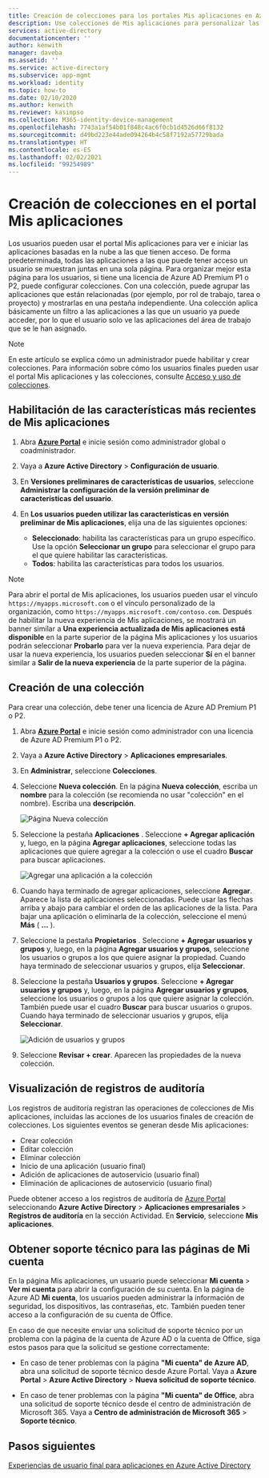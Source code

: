 ```yaml
---
title: Creación de colecciones para los portales Mis aplicaciones en Azure Active Directory | Microsoft Docs
description: Use colecciones de Mis aplicaciones para personalizar las páginas de Mis aplicaciones con el fin de que los usuarios finales reciban una experiencia más sencilla. Organice las aplicaciones en grupos con pestañas independientes.
services: active-directory
documentationcenter: ''
author: kenwith
manager: daveba
ms.assetid: ''
ms.service: active-directory
ms.subservice: app-mgmt
ms.workload: identity
ms.topic: how-to
ms.date: 02/10/2020
ms.author: kenwith
ms.reviewer: kasimpso
ms.collection: M365-identity-device-management
ms.openlocfilehash: 7743a1af54b01f848c4ac6f0cb1d4526d66f8132
ms.sourcegitcommit: d49bd223e44ade094264b4c58f7192a57729bada
ms.translationtype: HT
ms.contentlocale: es-ES
ms.lasthandoff: 02/02/2021
ms.locfileid: "99254989"
---
```

# <a name="create-collections-on-the-my-apps-portal"></a>Creación de colecciones en el portal Mis aplicaciones

Los usuarios pueden usar el portal Mis aplicaciones para ver e iniciar las aplicaciones basadas en la nube a las que tienen acceso. De forma predeterminada, todas las aplicaciones a las que puede tener acceso un usuario se muestran juntas en una sola página. Para organizar mejor esta página para los usuarios, si tiene una licencia de Azure AD Premium P1 o P2, puede configurar colecciones. Con una colección, puede agrupar las aplicaciones que están relacionadas (por ejemplo, por rol de trabajo, tarea o proyecto) y mostrarlas en una pestaña independiente. Una colección aplica básicamente un filtro a las aplicaciones a las que un usuario ya puede acceder, por lo que el usuario solo ve las aplicaciones del área de trabajo que se le han asignado.

> [!NOTE]
> En este artículo se explica cómo un administrador puede habilitar y crear colecciones. Para información sobre cómo los usuarios finales pueden usar el portal Mis aplicaciones y las colecciones, consulte [Acceso y uso de colecciones](../user-help/my-applications-portal-workspaces.md).

## <a name="enable-the-latest-my-apps-features"></a>Habilitación de las características más recientes de Mis aplicaciones

1. Abra [**Azure Portal**](https://portal.azure.com/) e inicie sesión como administrador global o coadministrador.

2. Vaya a **Azure Active Directory** > **Configuración de usuario**.

3. En **Versiones preliminares de características de usuarios**, seleccione **Administrar la configuración de la versión preliminar de características del usuario**.

4. En **Los usuarios pueden utilizar las características en versión preliminar de Mis aplicaciones**, elija una de las siguientes opciones:
   * **Seleccionado**: habilita las características para un grupo específico. Use la opción **Seleccionar un grupo** para seleccionar el grupo para el que quiere habilitar las características.  
   * **Todos**: habilita las características para todos los usuarios.

> [!NOTE]
> Para abrir el portal de Mis aplicaciones, los usuarios pueden usar el vínculo `https://myapps.microsoft.com` o el vínculo personalizado de la organización, como `https://myapps.microsoft.com/contoso.com`. Después de habilitar la nueva experiencia de Mis aplicaciones, se mostrará un banner similar a **Una experiencia actualizada de Mis aplicaciones está disponible** en la parte superior de la página Mis aplicaciones y los usuarios podrán seleccionar **Probarlo** para ver la nueva experiencia. Para dejar de usar la nueva experiencia, los usuarios pueden seleccionar **Sí** en el banner similar a **Salir de la nueva experiencia** de la parte superior de la página.

## <a name="create-a-collection"></a>Creación de una colección

Para crear una colección, debe tener una licencia de Azure AD Premium P1 o P2.

1. Abra [**Azure Portal**](https://portal.azure.com/) e inicie sesión como administrador con una licencia de Azure AD Premium P1 o P2.

2. Vaya a **Azure Active Directory** > **Aplicaciones empresariales**.

3. En **Administrar**, seleccione **Colecciones**.

4. Seleccione **Nueva colección**. En la página **Nueva colección**, escriba un **nombre** para la colección (se recomienda no usar "colección" en el nombre). Escriba una **descripción**.

   ![Página Nueva colección](media/acces-panel-collections/new-collection.png)

5. Seleccione la pestaña **Aplicaciones** . Seleccione **+ Agregar aplicación** y, luego, en la página **Agregar aplicaciones**, seleccione todas las aplicaciones que quiere agregar a la colección o use el cuadro **Buscar** para buscar aplicaciones.

   ![Agregar una aplicación a la colección](media/acces-panel-collections/add-applications.png)

6. Cuando haya terminado de agregar aplicaciones, seleccione **Agregar**. Aparece la lista de aplicaciones seleccionadas. Puede usar las flechas arriba y abajo para cambiar el orden de las aplicaciones de la lista. Para bajar una aplicación o eliminarla de la colección, seleccione el menú **Más** ( **...** ).

7. Seleccione la pestaña **Propietarios** . Seleccione **+ Agregar usuarios y grupos** y, luego, en la página **Agregar usuarios y grupos**, seleccione los usuarios o grupos a los que quiere asignar la propiedad. Cuando haya terminado de seleccionar usuarios y grupos, elija **Seleccionar**.

9. Seleccione la pestaña **Usuarios y grupos**. Seleccione **+ Agregar usuarios y grupos** y, luego, en la página **Agregar usuarios y grupos**, seleccione los usuarios o grupos a los que quiere asignar la colección. También puede usar el cuadro **Buscar** para buscar usuarios o grupos. Cuando haya terminado de seleccionar usuarios y grupos, elija **Seleccionar**.

   ![Adición de usuarios y grupos](media/acces-panel-collections/add-users-and-groups.png)

11. Seleccione **Revisar + crear**. Aparecen las propiedades de la nueva colección.


## <a name="view-audit-logs"></a>Visualización de registros de auditoría

Los registros de auditoría registran las operaciones de colecciones de Mis aplicaciones, incluidas las acciones de los usuarios finales de creación de colecciones. Los siguientes eventos se generan desde Mis aplicaciones:

* Crear colección
* Editar colección
* Eliminar colección
* Inicio de una aplicación (usuario final)
* Adición de aplicaciones de autoservicio (usuario final)
* Eliminación de aplicaciones de autoservicio (usuario final)

Puede obtener acceso a los registros de auditoría de [Azure Portal](https://portal.azure.com) seleccionando **Azure Active Directory** > **Aplicaciones empresariales** > **Registros de auditoría** en la sección Actividad. En **Servicio**, seleccione **Mis aplicaciones**.

## <a name="get-support-for-my-account-pages"></a>Obtener soporte técnico para las páginas de Mi cuenta

En la página Mis aplicaciones, un usuario puede seleccionar **Mi cuenta** > **Ver mi cuenta** para abrir la configuración de su cuenta. En la página de Azure AD **Mi cuenta**, los usuarios pueden administrar la información de seguridad, los dispositivos, las contraseñas, etc. También pueden tener acceso a la configuración de su cuenta de Office.

En caso de que necesite enviar una solicitud de soporte técnico por un problema con la página de la cuenta de Azure AD o la cuenta de Office, siga estos pasos para que la solicitud se gestione correctamente: 

* En caso de tener problemas con la página **"Mi cuenta" de Azure AD**, abra una solicitud de soporte técnico desde Azure Portal. Vaya a **Azure Portal** > **Azure Active Directory** > **Nueva solicitud de soporte técnico**.

* En caso de tener problemas con la página **"Mi cuenta" de Office**, abra una solicitud de soporte técnico desde el centro de administración de Microsoft 365. Vaya a **Centro de administración de Microsoft 365** > **Soporte técnico**. 

## <a name="next-steps"></a>Pasos siguientes
[Experiencias de usuario final para aplicaciones en Azure Active Directory](end-user-experiences.md)